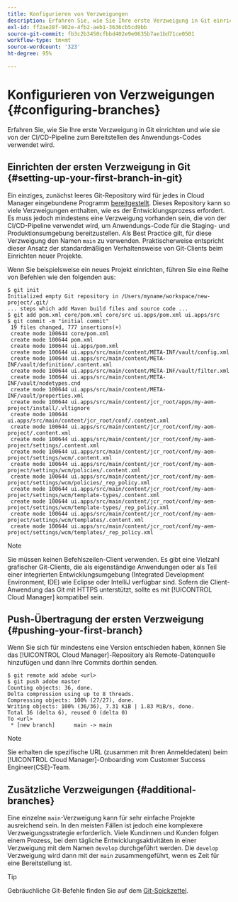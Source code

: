 ```yaml
---
title: Konfigurieren von Verzweigungen
description: Erfahren Sie, wie Sie Ihre erste Verzweigung in Git einrichten und wie sie von der CI/CD-Pipeline zum Bereitstellen des Anwendungs-Codes verwendet wird.
exl-id: ff2ae28f-902e-4fb2-aeb1-3636cb5cd9bb
source-git-commit: fb3c2b3450cfbbd402e9e0635b7ae1bd71ce0501
workflow-type: tm+mt
source-wordcount: '323'
ht-degree: 95%

---
```



# Konfigurieren von Verzweigungen {#configuring-branches}

Erfahren Sie, wie Sie Ihre erste Verzweigung in Git einrichten und wie sie von der CI/CD-Pipeline zum Bereitstellen des Anwendungs-Codes verwendet wird.

## Einrichten der ersten Verzweigung in Git {#setting-up-your-first-branch-in-git}

Ein einziges, zunächst leeres Git-Repository wird für jedes in Cloud Manager eingebundene Programm [bereitgestellt](/help/requirements/environment-provisioning.md). Dieses Repository kann so viele Verzweigungen enthalten, wie es der Entwicklungsprozess erfordert. Es muss jedoch mindestens eine Verzweigung vorhanden sein, die von der CI/CD-Pipeline verwendet wird, um Anwendungs-Code für die Staging- und Produktionsumgebung bereitzustellen. Als Best Practice gilt, für diese Verzweigung den Namen `main` zu verwenden. Praktischerweise entspricht dieser Ansatz der standardmäßigen Verhaltensweise von Git-Clients beim Einrichten neuer Projekte.

Wenn Sie beispielsweise ein neues Projekt einrichten, führen Sie eine Reihe von Befehlen wie den folgenden aus:

```shell
$ git init
Initialized empty Git repository in /Users/myname/workspace/new-project/.git/
... steps which add Maven build files and source code ...
$ git add pom.xml core/pom.xml core/src ui.apps/pom.xml ui.apps/src
$ git commit -m "initial commit"
 19 files changed, 777 insertions(+)
 create mode 100644 core/pom.xml
 create mode 100644 pom.xml
 create mode 100644 ui.apps/pom.xml
 create mode 100644 ui.apps/src/main/content/META-INF/vault/config.xml
 create mode 100644 ui.apps/src/main/content/META-INF/vault/definition/.content.xml
 create mode 100644 ui.apps/src/main/content/META-INF/vault/filter.xml
 create mode 100644 ui.apps/src/main/content/META-INF/vault/nodetypes.cnd
 create mode 100644 ui.apps/src/main/content/META-INF/vault/properties.xml
 create mode 100644 ui.apps/src/main/content/jcr_root/apps/my-aem-project/install/.vltignore
 create mode 100644 ui.apps/src/main/content/jcr_root/conf/.content.xml
 create mode 100644 ui.apps/src/main/content/jcr_root/conf/my-aem-project/.content.xml
 create mode 100644 ui.apps/src/main/content/jcr_root/conf/my-aem-project/settings/.content.xml
 create mode 100644 ui.apps/src/main/content/jcr_root/conf/my-aem-project/settings/wcm/.content.xml
 create mode 100644 ui.apps/src/main/content/jcr_root/conf/my-aem-project/settings/wcm/policies/.content.xml
 create mode 100644 ui.apps/src/main/content/jcr_root/conf/my-aem-project/settings/wcm/policies/_rep_policy.xml
 create mode 100644 ui.apps/src/main/content/jcr_root/conf/my-aem-project/settings/wcm/template-types/.content.xml
 create mode 100644 ui.apps/src/main/content/jcr_root/conf/my-aem-project/settings/wcm/template-types/_rep_policy.xml
 create mode 100644 ui.apps/src/main/content/jcr_root/conf/my-aem-project/settings/wcm/templates/.content.xml
 create mode 100644 ui.apps/src/main/content/jcr_root/conf/my-aem-project/settings/wcm/templates/_rep_policy.xml
```

>[!NOTE]
>
>Sie müssen keinen Befehlszeilen-Client verwenden. Es gibt eine Vielzahl grafischer Git-Clients, die als eigenständige Anwendungen oder als Teil einer integrierten Entwicklungsumgebung (Integrated Development Environment, IDE) wie Eclipse oder IntelliJ verfügbar sind. Sofern die Client-Anwendung das Git mit HTTPS unterstützt, sollte es mit [!UICONTROL Cloud Manager] kompatibel sein.

## Push-Übertragung der ersten Verzweigung {#pushing-your-first-branch}

Wenn Sie sich für mindestens eine Version entschieden haben, können Sie das [!UICONTROL Cloud Manager]-Repository als Remote-Datenquelle hinzufügen und dann Ihre Commits dorthin senden.

```shell
$ git remote add adobe <url>
$ git push adobe master
Counting objects: 36, done.
Delta compression using up to 8 threads.
Compressing objects: 100% (27/27), done.
Writing objects: 100% (36/36), 7.31 KiB | 1.83 MiB/s, done.
Total 36 (delta 6), reused 0 (delta 0)
To <url>
 * [new branch]      main -> main
```

>[!NOTE]
>
>Sie erhalten die spezifische URL (zusammen mit Ihren Anmeldedaten) beim [!UICONTROL Cloud Manager]-Onboarding vom Customer Success Engineer(CSE)-Team.

## Zusätzliche Verzweigungen {#additional-branches}

Eine einzelne `main`-Verzweigung kann für sehr einfache Projekte ausreichend sein. In den meisten Fällen ist jedoch eine komplexere Verzweigungsstrategie erforderlich. Viele Kundinnen und Kunden folgen einem Prozess, bei dem tägliche Entwicklungsaktivitäten in einer Verzweigung mit dem Namen `develop` durchgeführt werden. Die `develop` Verzweigung wird dann mit der `main` zusammengeführt, wenn es Zeit für eine Bereitstellung ist.

>[!TIP]
>
>Gebräuchliche Git-Befehle finden Sie auf dem [Git-Spickzettel](https://training.github.com/downloads/github-git-cheat-sheet).
